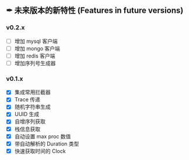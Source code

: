 ## ✒ 未来版本的新特性 (Features in future versions)

### v0.2.x

* [ ] 增加 mysql 客户端
* [ ] 增加 mongo 客户端
* [ ] 增加 redis 客户端
* [ ] 增加序列号生成器

### v0.1.x

* [x] 集成常用拦截器
* [x] Trace 传递
* [x] 随机字符串生成
* [x] UUID 生成
* [x] 自增序列获取
* [x] 栈信息获取
* [x] 自动设置 max proc 数值
* [x] 带自动解析的 Duration 类型
* [x] 快速获取时间的 Clock